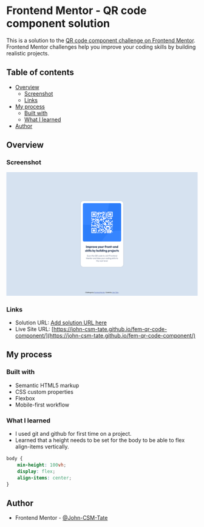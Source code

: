 # Frontend Mentor - QR code component solution

This is a solution to the [QR code component challenge on Frontend Mentor](https://www.frontendmentor.io/challenges/qr-code-component-iux_sIO_H). Frontend Mentor challenges help you improve your coding skills by building realistic projects. 

## Table of contents

- [Overview](#overview)
  - [Screenshot](#screenshot)
  - [Links](#links)
- [My process](#my-process)
  - [Built with](#built-with)
  - [What I learned](#what-i-learned)
- [Author](#author)

## Overview

### Screenshot

![desktop scrrenshot](./screenshot-desktop.png)

### Links

- Solution URL: [Add solution URL here](https://your-solution-url.com)
- Live Site URL: [https://john-csm-tate.github.io/fem-qr-code-component/](https://john-csm-tate.github.io/fem-qr-code-component/)

## My process

### Built with

- Semantic HTML5 markup
- CSS custom properties
- Flexbox
- Mobile-first workflow

### What I learned

- I used git and github for first time on a project.
- Learned that a height needs to be set for the body to be able to flex align-items vertically.

```css
body {
    min-height: 100vh;
    display: flex;
    align-items: center;
}
```

## Author

- Frontend Mentor - [@John-CSM-Tate](https://www.frontendmentor.io/profile/John-CSM-Tate)



